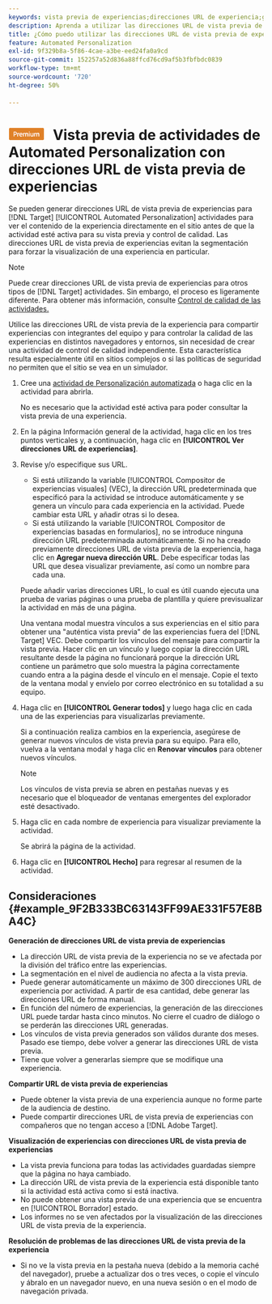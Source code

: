```yaml
---
keywords: vista previa de experiencias;direcciones URL de experiencia;generar direcciones URL;ver direcciones URL de experiencia
description: Aprenda a utilizar las direcciones URL de vista previa de la experiencia para el Adobe [!DNL Target] Actividades de Automated Personalization para ver el contenido de la experiencia directamente en el sitio antes de que la actividad esté activa.
title: ¿Cómo puedo utilizar las direcciones URL de vista previa de experiencia en actividades de Automated Personalization?
feature: Automated Personalization
exl-id: 9f329b8a-5f86-4cae-a3be-eed24fa0a9cd
source-git-commit: 152257a52d836a88ffcd76cd9af5b3fbfbdc0839
workflow-type: tm+mt
source-wordcount: '720'
ht-degree: 50%

---
```


# ![PREMIUM](/help/main/assets/premium.png) Vista previa de actividades de Automated Personalization con direcciones URL de vista previa de experiencias

Se pueden generar direcciones URL de vista previa de experiencias para [!DNL Target] [!UICONTROL Automated Personalization] actividades para ver el contenido de la experiencia directamente en el sitio antes de que la actividad esté activa para su vista previa y control de calidad. Las direcciones URL de vista previa de experiencias evitan la segmentación para forzar la visualización de una experiencia en particular.

>[!NOTE]
>
>Puede crear direcciones URL de vista previa de experiencias para otros tipos de [!DNL Target] actividades. Sin embargo, el proceso es ligeramente diferente. Para obtener más información, consulte [Control de calidad de las actividades.](/help/main/c-activities/c-activity-qa/activity-qa.md#preview)

Utilice las direcciones URL de vista previa de la experiencia para compartir experiencias con integrantes del equipo y para controlar la calidad de las experiencias en distintos navegadores y entornos, sin necesidad de crear una actividad de control de calidad independiente. Esta característica resulta especialmente útil en sitios complejos o si las políticas de seguridad no permiten que el sitio se vea en un simulador.

1. Cree una [actividad de Personalización automatizada](/help/main/c-activities/t-automated-personalization/create-ap-activity.md#task_8AAF837796D74CF893CA2F88BA1491C9) o haga clic en la actividad para abrirla.

   No es necesario que la actividad esté activa para poder consultar la vista previa de una experiencia.

1. En la página Información general de la actividad, haga clic en los tres puntos verticales y, a continuación, haga clic en **[!UICONTROL Ver direcciones URL de experiencias]**.

1. Revise y/o especifique sus URL.

   * Si está utilizando la variable [!UICONTROL Compositor de experiencias visuales] (VEC), la dirección URL predeterminada que especificó para la actividad se introduce automáticamente y se genera un vínculo para cada experiencia en la actividad. Puede cambiar esta URL y añadir otras si lo desea.
   * Si está utilizando la variable [!UICONTROL Compositor de experiencias basadas en formularios], no se introduce ninguna dirección URL predeterminada automáticamente. Si no ha creado previamente direcciones URL de vista previa de la experiencia, haga clic en **Agregar nueva dirección URL**. Debe especificar todas las URL que desea visualizar previamente, así como un nombre para cada una.

   Puede añadir varias direcciones URL, lo cual es útil cuando ejecuta una prueba de varias páginas o una prueba de plantilla y quiere previsualizar la actividad en más de una página.

   Una ventana modal muestra vínculos a sus experiencias en el sitio para obtener una &quot;auténtica vista previa&quot; de las experiencias fuera del [!DNL Target] VEC. Debe compartir los vínculos del mensaje para compartir la vista previa. Hacer clic en un vínculo y luego copiar la dirección URL resultante desde la página no funcionará porque la dirección URL contiene un parámetro que solo muestra la página correctamente cuando entra a la página desde el vínculo en el mensaje. Copie el texto de la ventana modal y envíelo por correo electrónico en su totalidad a su equipo.

1. Haga clic en **[!UICONTROL Generar todos]** y luego haga clic en cada una de las experiencias para visualizarlas previamente.

   Si a continuación realiza cambios en la experiencia, asegúrese de generar nuevos vínculos de vista previa para su equipo. Para ello, vuelva a la ventana modal y haga clic en **Renovar vínculos** para obtener nuevos vínculos.

   >[!NOTE]
   >
   >Los vínculos de vista previa se abren en pestañas nuevas y es necesario que el bloqueador de ventanas emergentes del explorador esté desactivado.

1. Haga clic en cada nombre de experiencia para visualizar previamente la actividad.

   Se abrirá la página de la actividad.

1. Haga clic en **[!UICONTROL Hecho]** para regresar al resumen de la actividad.

## Consideraciones {#example_9F2B333BC63143FF99AE331F57E8BA4C}

**Generación de direcciones URL de vista previa de experiencias**

* La dirección URL de vista previa de la experiencia no se ve afectada por la división del tráfico entre las experiencias.
* La segmentación en el nivel de audiencia no afecta a la vista previa.
* Puede generar automáticamente un máximo de 300 direcciones URL de experiencia por actividad. A partir de esa cantidad, debe generar las direcciones URL de forma manual.
* En función del número de experiencias, la generación de las direcciones URL puede tardar hasta cinco minutos. No cierre el cuadro de diálogo o se perderán las direcciones URL generadas.
* Los vínculos de vista previa generados son válidos durante dos meses. Pasado ese tiempo, debe volver a generar las direcciones URL de vista previa.
* Tiene que volver a generarlas siempre que se modifique una experiencia.

**Compartir URL de vista previa de experiencias**

* Puede obtener la vista previa de una experiencia aunque no forme parte de la audiencia de destino.
* Puede compartir direcciones URL de vista previa de experiencias con compañeros que no tengan acceso a [!DNL Adobe Target].

**Visualización de experiencias con direcciones URL de vista previa de experiencias**

* La vista previa funciona para todas las actividades guardadas siempre que la página no haya cambiado.
* La dirección URL de vista previa de la experiencia está disponible tanto si la actividad está activa como si está inactiva.
* No puede obtener una vista previa de una experiencia que se encuentra en [!UICONTROL Borrador] estado.
* Los informes no se ven afectados por la visualización de las direcciones URL de vista previa de la experiencia.

**Resolución de problemas de las direcciones URL de vista previa de la experiencia**

* Si no ve la vista previa en la pestaña nueva (debido a la memoria caché del navegador), pruebe a actualizar dos o tres veces, o copie el vínculo y ábralo en un navegador nuevo, en una nueva sesión o en el modo de navegación privada.
